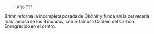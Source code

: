 > Año ???

Brímir reforma la incompleta posada de Ókólnir y funda ahí la cervecería más famosa de los 9 mundos, con el famoso Caldero del Carbón Ennegrecido en el centro.